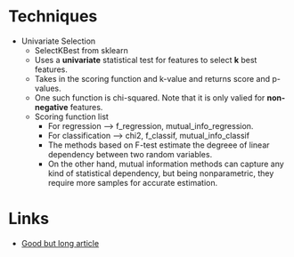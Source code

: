 # Techniques
* Univariate Selection
    * SelectKBest from sklearn
    * Uses a **univariate** statistical test for features to select **k** best features.
    * Takes in the scoring function and k-value and returns score and p-values. 
    * One such function is chi-squared. Note that it is only valied for **non-negative** features.
    * Scoring function list
        * For regression --> f_regression, mutual_info_regression.
        * For classification --> chi2, f_classif, mutual_info_classif
        * The methods based on F-test estimate the degreee of linear dependency between two random variables.
        * On the other hand, mutual information methods can capture any kind of statistical dependency, but being nonparametric, they require more samples for accurate estimation.

# Links
* [Good but long article](https://machinelearningmastery.com/feature-selection-with-real-and-categorical-data/#:~:text=Feature+selection+is+the+process,when+developing+a+predictive+model.&text=There+are+two+main+types,into+wrapper%2C+filter+and+intrinsic.)